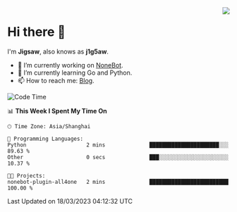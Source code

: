 <a href="#">
  <img align="right" src="https://github-readme-stats.vercel.app/api?username=j1g5awi&count_private=true&show_icons=true&title_color=80070B&text_color=B3B3B3&bg_color=212121&icon_color=80070B" />
</a>

# Hi there 👋

I'm **Jigsaw**, also knows as **j1g5aw**.

- 🔭 I’m currently working on [NoneBot](https://github.com/nonebot).
- 🌱 I’m currently learning Go and Python.
- 📫 How to reach me: [Blog](https://blog.maddestroyer.xyz/).

<!--START_SECTION:waka-->
![Code Time](http://img.shields.io/badge/Code%20Time-1%2C088%20hrs%2031%20mins-blue)

📊 **This Week I Spent My Time On** 

```text
🕑︎ Time Zone: Asia/Shanghai

💬 Programming Languages: 
Python                   2 mins              ██████████████████████░░░   89.63 % 
Other                    0 secs              ███░░░░░░░░░░░░░░░░░░░░░░   10.37 % 

🐱‍💻 Projects: 
nonebot-plugin-all4one   2 mins              █████████████████████████   100.00 % 
```


 Last Updated on 18/03/2023 04:12:32 UTC
<!--END_SECTION:waka-->
